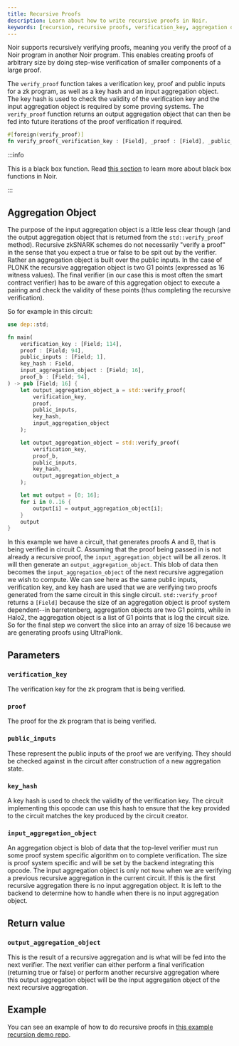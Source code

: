 ```yaml
---
title: Recursive Proofs
description: Learn about how to write recursive proofs in Noir.
keywords: [recursion, recursive proofs, verification_key, aggregation object, verify_proof]
---
```


Noir supports recursively verifying proofs, meaning you verify the proof of a Noir program in another Noir program. This enables creating proofs of arbitrary size by doing step-wise verification of smaller components of a large proof.

The `verify_proof` function takes a verification key, proof and public inputs for a zk program, as well as a key hash and an input aggregation object. The key hash is used to check the validity of the verification key and the input aggregation object is required by some proving systems. The `verify_proof` function returns an output aggregation object that can then be fed into future iterations of the proof verification if required.

```rust
#[foreign(verify_proof)]
fn verify_proof(_verification_key : [Field], _proof : [Field], _public_input : Field, _key_hash : Field, _input_aggregation_object : [Field]) -> [Field] {}
```

:::info

This is a black box function. Read [this section](./black_box_fns) to learn more about black box functions in Noir.

:::

## Aggregation Object

The purpose of the input aggregation object is a little less clear though (and the output aggregation object that is returned from the `std::verify_proof` method). Recursive zkSNARK schemes do not necessarily "verify a proof" in the sense that you expect a true or false to be spit out by the verifier. Rather an aggregation object is built over the public inputs. In the case of PLONK the recursive aggregation object is two G1 points (expressed as 16 witness values). The final verifier (in our case this is most often the smart contract verifier) has to be aware of this aggregation object to execute a pairing and check the validity of these points (thus completing the recursive verification).

So for example in this circuit:

```rust
use dep::std;

fn main(
    verification_key : [Field; 114],
    proof : [Field; 94],
    public_inputs : [Field; 1],
    key_hash : Field,
    input_aggregation_object : [Field; 16],
    proof_b : [Field; 94],
) -> pub [Field; 16] {
    let output_aggregation_object_a = std::verify_proof(
        verification_key,
        proof,
        public_inputs,
        key_hash,
        input_aggregation_object
    );

    let output_aggregation_object = std::verify_proof(
        verification_key,
        proof_b,
        public_inputs,
        key_hash,
        output_aggregation_object_a
    );

    let mut output = [0; 16];
    for i in 0..16 {
        output[i] = output_aggregation_object[i];
    }
    output
}
```

In this example we have a circuit, that generates proofs A and B, that is being verified in circuit C. Assuming that the proof being passed in is not already a recursive proof, the `input_aggregation_object` will be all zeros. It will then generate an `output_aggregation_object`. This blob of data then becomes the `input_aggregation_object` of the next recursive aggregation we wish to compute. We can see here as the same public inputs, verification key, and key hash are used that we are verifying two proofs generated from the same circuit in this single circuit. `std::verify_proof` returns a `[Field]` because the size of an aggregation object is proof system dependent--in barretenberg, aggregation objects are two G1 points, while in Halo2, the aggregation object is a list of G1 points that is log the circuit size. So for the final step we convert the slice into an array of size 16 because we are generating proofs using UltraPlonk.

## Parameters

### `verification_key`

The verification key for the zk program that is being verified.

### `proof`

The proof for the zk program that is being verified.

### `public_inputs`

These represent the public inputs of the proof we are verifying. They should be checked against in the circuit after construction of a new aggregation state.

### `key_hash`

A key hash is used to check the validity of the verification key. The circuit implementing this opcode can use this hash to ensure that the key provided to the circuit matches the key produced by the circuit creator.

### `input_aggregation_object`

An aggregation object is blob of data that the top-level verifier must run some proof system specific algorithm on to complete verification. The size is proof system specific and will be set by the backend integrating this opcode. The input aggregation object is only not `None` when we are verifying a previous recursive aggregation in the current circuit. If this is the first recursive aggregation there is no input aggregation object. It is left to the backend to determine how to handle when there is no input aggregation object.

## Return value

### `output_aggregation_object`

This is the result of a recursive aggregation and is what will be fed into the next verifier.
The next verifier can either perform a final verification (returning true or false) or perform another recursive aggregation where this output aggregation object will be the input aggregation object of the next recursive aggregation.

## Example

You can see an example of how to do recursive proofs in [this example recursion demo repo](https://github.com/Savio-Sou/recursion-demo/tree/main).
